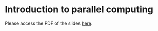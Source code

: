 # Introduction to parallel computing

Please access the PDF of the slides
[here](https://github.com/henryiii/se-for-sci/blob/main/content/week11/Parallel_Programming_Intro.pdf).
